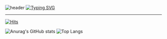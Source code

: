 

![header](https://capsule-render.vercel.app/api?type=waving&color=6994CDEE&text=&animation=twinkling&height=80)
[![Typing SVG](https://readme-typing-svg.demolab.com?font=Alkatra&weight=500&size=45&duration=3500&pause=3&color=6994CDEE&center=false&vCenter=false&multiline=true&repeat=true&width=1000&height=100&lines=Welcome+to+woogieonxon+GitHub!👋)](https://git.io/typing-svg)

<div align="left">

-------

[![Hits](https://hits.seeyoufarm.com/api/count/incr/badge.svg?url=https%3A%2F%2Fgithub.com%2Fwoogieonxon&count_bg=%23555555&title_bg=%23090909&icon=github.svg&icon_color=%23A6A3A3&title=GitHub&edge_flat=false)](https://hits.seeyoufarm.com)

![Anurag's GitHub stats](https://github-readme-stats-sand-six-91.vercel.app/api?username=woogieonxon&show_icons=true&line_height=24&theme=dracula&hide=stars&title_color=AA7A55)
![Top Langs](https://github-readme-stats-sand-six-91.vercel.app/api/top-langs/?username=woogieonxon&layout=compact&theme=dracula&title_color=AA7A55)
